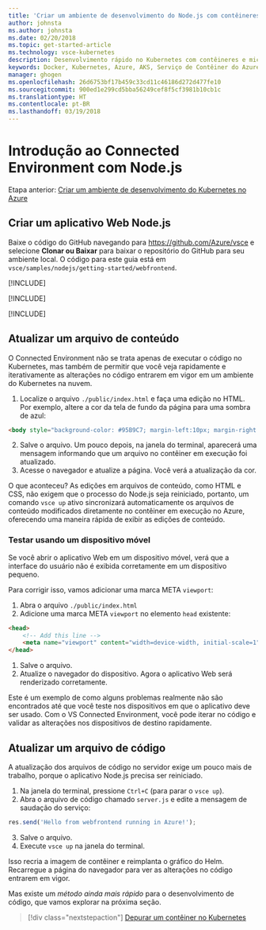 ```yaml
---
title: 'Criar um ambiente de desenvolvimento do Node.js com contêineres usando o Kubernetes na nuvem – Etapa 3: Criar um aplicativo Web ASP.NET | Microsoft Docs'
author: johnsta
ms.author: johnsta
ms.date: 02/20/2018
ms.topic: get-started-article
ms.technology: vsce-kubernetes
description: Desenvolvimento rápido no Kubernetes com contêineres e microsserviços no Azure
keywords: Docker, Kubernetes, Azure, AKS, Serviço de Contêiner do Azure, contêineres
manager: ghogen
ms.openlocfilehash: 26d6753bf17b459c33cd11c46186d272d477fe10
ms.sourcegitcommit: 900ed1e299cd5bba56249cef8f5cf3981b10cb1c
ms.translationtype: HT
ms.contentlocale: pt-BR
ms.lasthandoff: 03/19/2018
---
```

# <a name="get-started-on-connected-environment-with-nodejs"></a>Introdução ao Connected Environment com Node.js

Etapa anterior: [Criar um ambiente de desenvolvimento do Kubernetes no Azure](get-started-nodejs-02.md)

## <a name="create-a-nodejs-web-app"></a>Criar um aplicativo Web Node.js
Baixe o código do GitHub navegando para https://github.com/Azure/vsce e selecione **Clonar ou Baixar** para baixar o repositório do GitHub para seu ambiente local. O código para este guia está em `vsce/samples/nodejs/getting-started/webfrontend`.

[!INCLUDE[](includes/vsce-init.md)]

[!INCLUDE[](includes/ensure-env-created.md)]

[!INCLUDE[](includes/build-and-run-in-k8s-cli.md)]

## <a name="update-a-content-file"></a>Atualizar um arquivo de conteúdo
O Connected Environment não se trata apenas de executar o código no Kubernetes, mas também de permitir que você veja rapidamente e iterativamente as alterações no código entrarem em vigor em um ambiente do Kubernetes na nuvem.

1. Localize o arquivo `./public/index.html` e faça uma edição no HTML. Por exemplo, altere a cor da tela de fundo da página para uma sombra de azul:

```html
<body style="background-color: #95B9C7; margin-left:10px; margin-right:10px;">
```

2. Salve o arquivo. Um pouco depois, na janela do terminal, aparecerá uma mensagem informando que um arquivo no contêiner em execução foi atualizado.
1. Acesse o navegador e atualize a página. Você verá a atualização da cor.

O que aconteceu? As edições em arquivos de conteúdo, como HTML e CSS, não exigem que o processo do Node.js seja reiniciado, portanto, um comando `vsce up` ativo sincronizará automaticamente os arquivos de conteúdo modificados diretamente no contêiner em execução no Azure, oferecendo uma maneira rápida de exibir as edições de conteúdo.

### <a name="test-from-a-mobile-device"></a>Testar usando um dispositivo móvel
Se você abrir o aplicativo Web em um dispositivo móvel, verá que a interface do usuário não é exibida corretamente em um dispositivo pequeno.

Para corrigir isso, vamos adicionar uma marca META `viewport`:
1. Abra o arquivo `./public/index.html`
1. Adicione uma marca META `viewport` no elemento `head` existente:

```html
<head>
    <!-- Add this line -->
    <meta name="viewport" content="width=device-width, initial-scale=1">
</head>
```

1. Salve o arquivo.
1. Atualize o navegador do dispositivo. Agora o aplicativo Web será renderizado corretamente. 

Este é um exemplo de como alguns problemas realmente não são encontrados até que você teste nos dispositivos em que o aplicativo deve ser usado. Com o VS Connected Environment, você pode iterar no código e validar as alterações nos dispositivos de destino rapidamente.

## <a name="update-a-code-file"></a>Atualizar um arquivo de código
A atualização dos arquivos de código no servidor exige um pouco mais de trabalho, porque o aplicativo Node.js precisa ser reiniciado.

1. Na janela do terminal, pressione `Ctrl+C` (para parar o `vsce up`).
1. Abra o arquivo de código chamado `server.js` e edite a mensagem de saudação do serviço: 

```javascript
res.send('Hello from webfrontend running in Azure!');
```

3. Salve o arquivo.
1. Execute `vsce up` na janela do terminal. 

Isso recria a imagem de contêiner e reimplanta o gráfico do Helm. Recarregue a página do navegador para ver as alterações no código entrarem em vigor.


Mas existe um *método ainda mais rápido* para o desenvolvimento de código, que vamos explorar na próxima seção. 
> [!div class="nextstepaction"]
> [Depurar um contêiner no Kubernetes](get-started-nodejs-04.md)
